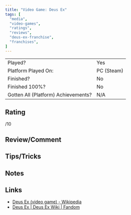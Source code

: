 ```yaml
---
title: "Video Game: Deus Ex"
tags: [
  "media",
  "video-games",
  "ratings",
  "reviews",
  "deus-ex-franchise",
  "franchises",
]
---
```


| | |
|-|-|
| Played? | Yes |
| Platform Played On: | PC (Steam) |
| Finished? | No |
| Finished 100%? | No |
| Gotten All (Platform) Achievements? | N/A |

## Rating

/10

## Review/Comment



## Tips/Tricks



## Notes



## Links

- [Deus Ex (video game) - Wikipedia](https://en.wikipedia.org/wiki/Deus_Ex_(video_game))
- [Deus Ex | Deus Ex Wiki | Fandom](https://deusex.fandom.com/wiki/Deus_Ex)
